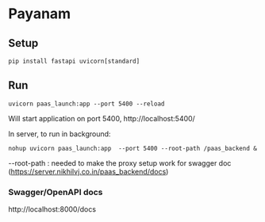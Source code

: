 # Payanam

## Setup
```
pip install fastapi uvicorn[standard]
```

## Run
```
uvicorn paas_launch:app --port 5400 --reload
```

Will start application on port 5400, http://localhost:5400/

In server, to run in background:
```
nohup uvicorn paas_launch:app  --port 5400 --root-path /paas_backend &
```

--root-path : needed to make the proxy setup work for swagger doc (https://server.nikhilvj.co.in/paas_backend/docs)


### Swagger/OpenAPI docs

http://localhost:8000/docs

